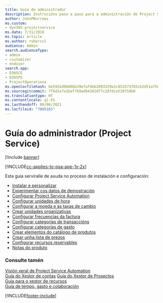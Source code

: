 ```yaml
---
title: Guía do administrador
description: Instrucións paso a paso para a administración de Project Service
author: JohnPBurrows
ms.custom:
- dyn365-projectservice
ms.date: 7/31/2018
ms.topic: article
ms.author: ruhercul
audience: Admin
search.audienceType:
- admin
- customizer
- enduser
search.app:
- D365CE
- D365PS
- ProjectOperations
ms.openlocfilehash: 6e591bd9b00bb39efaf4bb2893329a1c853573f03cb2d51a7564e3a8fc8efa56
ms.sourcegitcommit: 7f8d1e7a16af769adb43d1877c28fdce53975db8
ms.translationtype: HT
ms.contentlocale: gl-ES
ms.lasthandoff: 08/06/2021
ms.locfileid: "7005163"
---
```

# <a name="administrator-guide-project-service"></a>Guía do administrador (Project Service)

[!include [banner](../includes/psa-now-project-operations.md)]

[!INCLUDE[cc-applies-to-psa-app-1x-2x](../includes/cc-applies-to-psa-app-1x-2x.md)]

Esta guía serviralle de axuda no proceso de instalación e configuración:  
  
- [Instalar e personalizar](install-customize.md)
- [Experimentar cos datos de demostración](use-demo-data.md)
- [Configurar Project Service Automation](configure.md)
- [Configurar unidades de hora](set-up-time-units.md)
- [Configurar a moeda e as taxas de cambio](set-up-currencies-exchange-rates.md)
- [Crear unidades organizativas](create-organizational-units.md)
- [Configurar frecuencias da factura](set-up-invoice-frequencies.md)
- [Configurar categorías de transaccións](configure-transaction-categories.md)
- [Configurar categorías de gasto](configure-expense-categories.md)
- [Crear elementos do catálogo de produtos](create-product-catalog-items.md)
- [Crear unha lista de prezos](create-price-list.md)
- [Configurar recursos reservables](set-up-resources.md)
- [Notas do produto](white-papers.md)
  
### <a name="see-also"></a>Consulte tamén  
 [Visión xeral de Project Service Automation](../psa/overview.md)    
 [Guía do Xestor de contas](../psa/account-manager-guide.md) [Guía do Xestor de Proxectos](../psa/project-manager-guide.md)   
 [Guía para o xestor de recursos](../psa/resource-manager-guide.md)   
 [Guía de tempo, gasto e colaboración](../psa/time-expense-collaboration-guide.md)


[!INCLUDE[footer-include](../includes/footer-banner.md)]